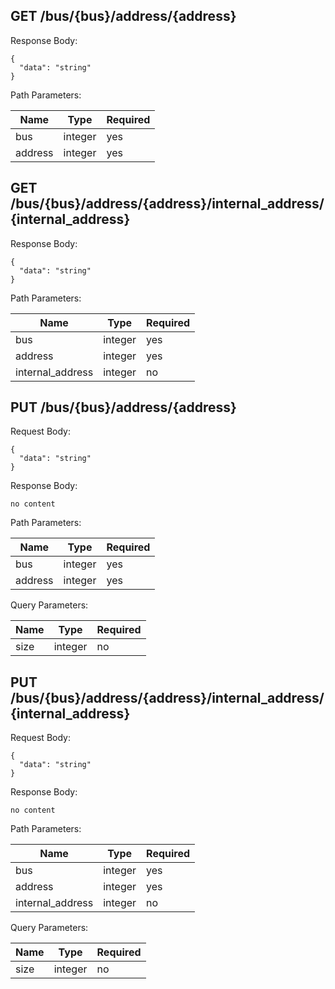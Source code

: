 ## GET /bus/{bus}/address/{address}

Response Body:

```
{
  "data": "string"
}
```

Path Parameters:

|Name    |Type   |Required|
|--------|-------|--------|
|bus     |integer|     yes|
|address |integer|     yes|

## GET /bus/{bus}/address/{address}/internal_address/{internal_address}

Response Body:

```
{
  "data": "string"
}
```

Path Parameters:

|Name             |Type   |Required|
|-----------------|-------|--------|
|bus              |integer|     yes|
|address          |integer|     yes|
|internal_address |integer|      no|

## PUT /bus/{bus}/address/{address}

Request Body:

```
{
  "data": "string"
}
```

Response Body:

```
no content
```

Path Parameters:

|Name    |Type   |Required|
|--------|-------|--------|
|bus     |integer|     yes|
|address |integer|     yes|

Query Parameters:

|Name |Type   |Required|
|-----|-------|--------|
|size |integer|      no|

## PUT /bus/{bus}/address/{address}/internal_address/{internal_address}

Request Body:

```
{
  "data": "string"
}
```

Response Body:

```
no content
```

Path Parameters:

|Name             |Type   |Required|
|-----------------|-------|--------|
|bus              |integer|     yes|
|address          |integer|     yes|
|internal_address |integer|      no|

Query Parameters:

|Name |Type   |Required|
|-----|-------|--------|
|size |integer|      no|

